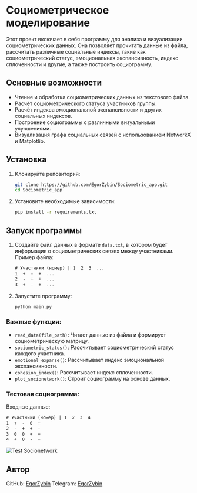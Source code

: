 # Социометрическое моделирование

Этот проект включает в себя программу для анализа и визуализации социометрических данных. Она позволяет прочитать данные из файла, рассчитать различные социальные индексы, такие как социометрический статус, эмоциональная экспансивность, индекс сплоченности и другие, а также построить социограмму.

## Основные возможности

- Чтение и обработка социометрических данных из текстового файла.
- Расчёт социометрического статуса участников группы.
- Расчёт индекса эмоциональной экспансивности и других социальных индексов.
- Построение социограммы с различными визуальными улучшениями.
- Визуализация графа социальных связей с использованием NetworkX и Matplotlib.

## Установка

1. Клонируйте репозиторий:
    ```bash
    git clone https://github.com/EgorZybin/Sociometric_app.git
    cd Sociometric_app
    ```

2. Установите необходимые зависимости:
    ```bash
    pip install -r requirements.txt
    ```

## Запуск программы

1. Создайте файл данных в формате `data.txt`, в котором будет информация о социометрических связях между участниками. Пример файла:
    ```data.txt
    # Участники (номер) | 1  2  3  ...
    1  +  -  +  ...
    2  -  +  +  ...
    3  +  -  +  ...
    ```

2. Запустите программу:
    ```bash
    python main.py
    ```

### Важные функции:

- `read_data(file_path)`: Читает данные из файла и формирует социометрическую матрицу.
- `sociometric_status()`: Рассчитывает социометрический статус каждого участника.
- `emotional_expanse()`: Рассчитывает индекс эмоциональной экспансивности.
- `cohesion_index()`: Рассчитывает индекс сплоченности.
- `plot_socionetwork()`: Строит социограмму на основе данных.

### Тестовая социограмма:

Входные данные:

```data.txt
# Участники (номер) | 1  2  3  4
1  +  -  0  +
2  -  +  +  -
3  0  0  +  +
4  +  0  -  +
```
![Test Socionetwork](https://github.com/EgorZybin/Sociometric_app/blob/main/test_socionetwork.png?raw=true)

## Автор

GitHub: [EgorZybin](https://github.com/EgorZybin)
Telegram: [EgorZybin](https://t.me/raizzep)